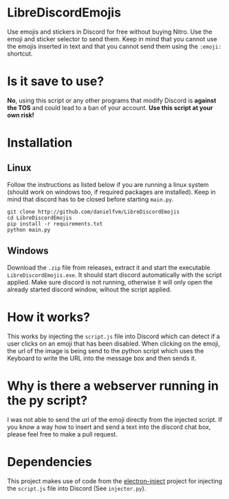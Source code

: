 # LibreDiscordEmojis
Use emojis and stickers in Discord for free without buying Nitro. Use the emoji and sticker selector to send them. Keep in mind that you cannot
use the emojis inserted in text and that you cannot send them using the `:emoji:` shortcut.

# Is it save to use?
**No**, using this script or any other programs that modify Discord is **against the TOS** and could lead to a ban of your account. **Use this
script at your own risk!**

# Installation
## Linux
Follow the instructions as listed below if you are running a linux system (should work on windows too, if required packages are installed).
Keep in mind that discord has to be closed before starting `main.py`.
```
git clone http://github.com/danielfvm/LibreDiscordEmojis
cd LibreDiscordEmojis
pip install -r requirements.txt
python main.py
```

## Windows
Download the `.zip` file from releases, extract it and start the executable `LibreDiscordEmojis.exe`. It should start discord automatically with
the script applied. Make sure discord is not running, otherwise it will only open the already started discord window, wihout the script applied.

# How it works?
This works by injecting the `script.js` file into Discord which can detect if a user clicks on an emoji that has been disabled. 
When clicking on the emoji, the url of the image is being send to the python script which uses the Keyboard to write the URL into the
message box and then sends it.

# Why is there a webserver running in the py script?
I was not able to send the url of the emoji directly from the injected script. If you know a way how to insert and send a text into the
discord chat box, please feel free to make a pull request.

# Dependencies
This project makes use of code from the [electron-inject](https://github.com/tintinweb/electron-inject) project for injecting the `script.js` 
file into Discord (See `injector.py`).
